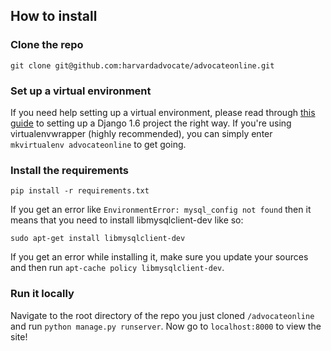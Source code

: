 ## How to install 

### Clone the repo
```git clone git@github.com:harvardadvocate/advocateonline.git```

### Set up a virtual environment
If you need help setting up a virtual environment, please read through [this guide](http://www.jeffknupp.com/blog/2013/12/18/starting-a-django-16-project-the-right-way) to setting up a Django 1.6 project the right way. If you're using virtualenvwrapper (highly recommended), you can simply enter
```mkvirtualenv advocateonline``` to get going.

### Install the requirements
```pip install -r requirements.txt```

If you get an error like ```EnvironmentError: mysql_config not found``` then it means that you need to install libmysqlclient-dev like so:

```sudo apt-get install libmysqlclient-dev```

If you get an error while installing it, make sure you update your sources and then run ```apt-cache policy libmysqlclient-dev```.

### Run it locally
Navigate to the root directory of the repo you just cloned ```/advocateonline``` and run
```python manage.py runserver```. Now go to ```localhost:8000``` to view the site!